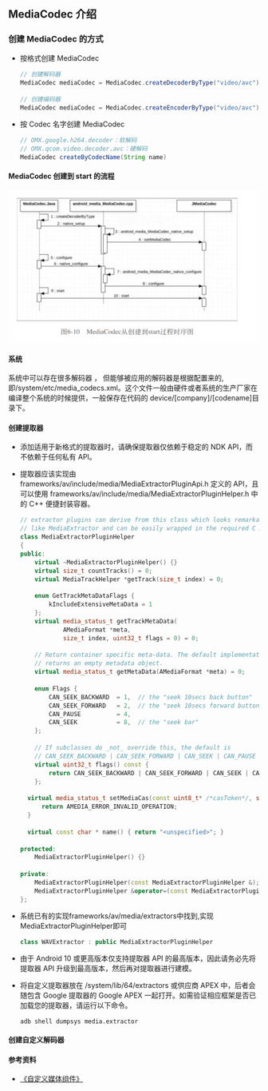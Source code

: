 ## MediaCodec 介绍

### 创建 MediaCodec 的⽅式

- 按格式创建 MediaCodec

  ```java
  // 创建解码器
  MediaCodec mediaCodec = MediaCodec.createDecoderByType("video/avc");

  // 创建编码器
  MediaCodec mediaCodec = MediaCodec.createEncoderByType("video/avc");
  ```

- 按 Codec 名字创建 MediaCodec

  ```java
  // OMX.google.h264.decoder：软解码
  // OMX.qcom.video.decoder.avc：硬解码
  MediaCodec createByCodecName(String name)
  ```

#### MediaCodec 创建到 start 的流程
  ![](./imgs/mediacodec_1.png)

#### 系统

系统中可以存在很多解码器 ， 但能够被应⽤的解码器是根据配置来的,即/system/etc/media_codecs.xml。这个⽂件⼀般由硬件或者系统的⽣产⼚家在编译整个系统的时候提供，⼀般保存在代码的 device/[company]/[codename]⽬录下。


#### 创建提取器
+ 添加适用于新格式的提取器时，请确保提取器仅依赖于稳定的 NDK API，而不依赖于任何私有 API。
+ 提取器应该实现由 frameworks/av/include/media/MediaExtractorPluginApi.h 定义的 API，且可以使用 frameworks/av/include/media/MediaExtractorPluginHelper.h 中的 C++ 便捷封装容器。
  ```C++
  // extractor plugins can derive from this class which looks remarkably
  // like MediaExtractor and can be easily wrapped in the required C API
  class MediaExtractorPluginHelper
  {
  public:
      virtual ~MediaExtractorPluginHelper() {}
      virtual size_t countTracks() = 0;
      virtual MediaTrackHelper *getTrack(size_t index) = 0; 

      enum GetTrackMetaDataFlags {
          kIncludeExtensiveMetaData = 1
      };
      virtual media_status_t getTrackMetaData(
              AMediaFormat *meta,
              size_t index, uint32_t flags = 0) = 0;  

      // Return container specific meta-data. The default implementation
      // returns an empty metadata object.
      virtual media_status_t getMetaData(AMediaFormat *meta) = 0; 

      enum Flags {
          CAN_SEEK_BACKWARD  = 1,  // the "seek 10secs back button"
          CAN_SEEK_FORWARD   = 2,  // the "seek 10secs forward button"
          CAN_PAUSE          = 4,
          CAN_SEEK           = 8,  // the "seek bar"
      };  

      // If subclasses do _not_ override this, the default is
      // CAN_SEEK_BACKWARD | CAN_SEEK_FORWARD | CAN_SEEK | CAN_PAUSE
      virtual uint32_t flags() const {
          return CAN_SEEK_BACKWARD | CAN_SEEK_FORWARD | CAN_SEEK | CAN_PAUSE;
      };

    virtual media_status_t setMediaCas(const uint8_t* /*casToken*/, size_t /*size*/) {
        return AMEDIA_ERROR_INVALID_OPERATION;
    }

    virtual const char * name() { return "<unspecified>"; }

  protected:
      MediaExtractorPluginHelper() {}

  private:
      MediaExtractorPluginHelper(const MediaExtractorPluginHelper &);
      MediaExtractorPluginHelper &operator=(const MediaExtractorPluginHelper &);
  };
  ```
+ 系统已有的实现frameworks/av/media/extractors中找到,实现MediaExtractorPluginHelper即可
  ```C++
  class WAVExtractor : public MediaExtractorPluginHelper 
  ```
+ 由于 Android 10 或更高版本仅支持提取器 API 的最高版本，因此请务必先将提取器 API 升级到最高版本，然后再对提取器进行建模。

+ 将自定义提取器放在 /system/lib/64/extractors 或供应商 APEX 中，后者会随包含 Google 提取器的 Google APEX 一起打开。如需验证相应框架是否已加载您的提取器，请运行以下命令。
  ```shell  
  adb shell dumpsys media.extractor 
  ```



#### 创建自定义解码器


#### 参考资料

- [《自定义媒体组件》](https://source.android.com/docs/core/media/updatable-media?hl=zh-cn)
